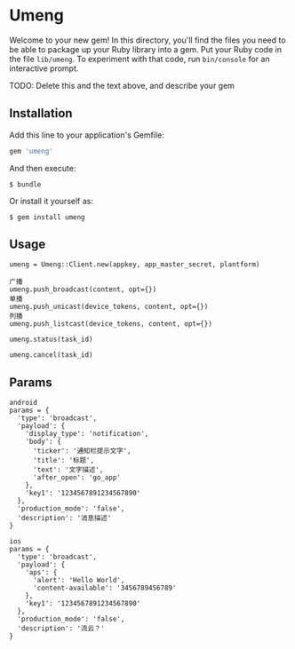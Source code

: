 # Umeng

Welcome to your new gem! In this directory, you'll find the files you need to be able to package up your Ruby library into a gem. Put your Ruby code in the file `lib/umeng`. To experiment with that code, run `bin/console` for an interactive prompt.

TODO: Delete this and the text above, and describe your gem

## Installation

Add this line to your application's Gemfile:

```ruby
gem 'umeng'
```

And then execute:

    $ bundle

Or install it yourself as:

    $ gem install umeng

## Usage
```
umeng = Umeng::Client.new(appkey, app_master_secret, plantform)

广播
umeng.push_broadcast(content, opt={})
单播
umeng.push_unicast(device_tokens, content, opt={})
列播
umeng.push_listcast(device_tokens, content, opt={})

umeng.status(task_id)

umeng.cancel(task_id)
```

## Params
```
android
params = {
  'type': 'broadcast',
  'payload': {
    'display_type': 'notification',
    'body': {
      'ticker': '通知栏提示文字',
      'title': '标题',
      'text': '文字描述',
      'after_open': 'go_app'
    },
    'key1': '1234567891234567890'
  },
  'production_mode': 'false',
  'description': '消息描述'
}
```

```
ios
params = {
  'type': 'broadcast',
  'payload': {
    'aps': {
      'alert': 'Hello World',
      'content-available': '3456789456789'
    },
    'key1': '1234567891234567890'
  },
  'production_mode': 'false',
  'description': '流云？'
}
```

